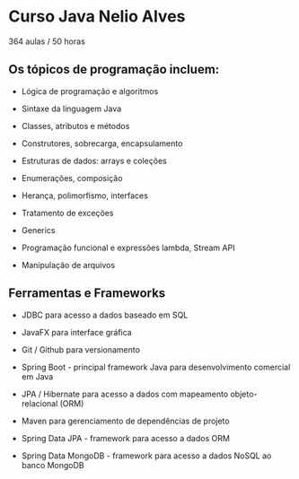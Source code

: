 # Curso Java Nelio Alves
364 aulas / 50 horas
## Os tópicos de programação incluem:

- Lógica de programação e algoritmos

- Sintaxe da linguagem Java

- Classes, atributos e métodos

- Construtores, sobrecarga, encapsulamento

- Estruturas de dados: arrays e coleções

- Enumerações, composição

- Herança, polimorfismo, interfaces

- Tratamento de exceções

- Generics

- Programação funcional e expressões lambda, Stream API

- Manipulação de arquivos

## Ferramentas e Frameworks

- JDBC para acesso a dados baseado em SQL

- JavaFX para interface gráfica

- Git / Github para versionamento

- Spring Boot - principal framework Java para desenvolvimento comercial em Java

- JPA / Hibernate para acesso a dados com mapeamento objeto-relacional (ORM)

- Maven para gerenciamento de dependências de projeto

- Spring Data JPA - framework para acesso a dados ORM

- Spring Data MongoDB - framework para acesso a dados NoSQL ao banco MongoDB
